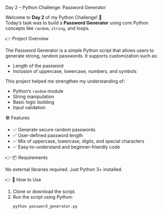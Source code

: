   Day 2 – Python Challenge: Password Generator

Welcome to **Day 2** of my Python Challenge! 🎉  
Today’s task was to build a **Password Generator** using core Python concepts like `random`, `string`, and loops.

👉  Project Overview

The Password Generator is a simple Python script that allows users to generate strong, random passwords. It supports customization such as:
- Length of the password
- Inclusion of uppercase, lowercase, numbers, and symbols

This project helped me strengthen my understanding of:
- Python’s `random` module
- String manipulation
- Basic logic building
- Input validation

🛠 Features

- ✅ Generate secure random passwords
- ✅ User-defined password length
- ✅ Mix of uppercase, lowercase, digits, and special characters
- ✅ Easy-to-understand and beginner-friendly code

👉 📦 Requirements

No external libraries required. Just Python 3+ installed.

👉 📄 How to Use

1. Clone or download the script.
2. Run the script using Python:
   ```bash
   python password_generator.py
